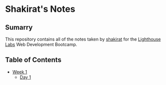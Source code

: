 # Shakirat's Notes

## Sumarry

This repository contains all of the notes taken by [shakirat](www.github.com/shaakirahkomolafe/)
for the [Lighthouse Labs](www.lighthouselabs.ca/) Web Development Bootcamp.
## Table of Contents
* [Week 1](/Week_1)
  * [Day 1](/Week_1/Day_1)

